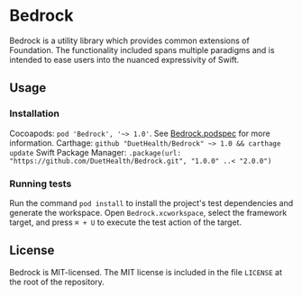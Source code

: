 # Bedrock

Bedrock is a utility library which provides common extensions of Foundation. The functionality included spans multiple paradigms and is intended to ease users into the nuanced expressivity of Swift.

## Usage

### Installation

Cocoapods: `pod 'Bedrock', '~> 1.0'`. See [Bedrock.podspec](Bedrock.podspec) for more information.
Carthage: `github "DuetHealth/Bedrock" ~> 1.0 && carthage update`
Swift Package Manager: `.package(url: "https://github.com/DuetHealth/Bedrock.git", "1.0.0" ..< "2.0.0")`

### Running tests

Run the command `pod install` to install the project's test dependencies and generate the workspace. Open `Bedrock.xcworkspace`, select the framework target, and press `⌘ + U` to execute the test action of the target.

## License

Bedrock is MIT-licensed. The MIT license is included in the file `LICENSE` at the root of the repository.